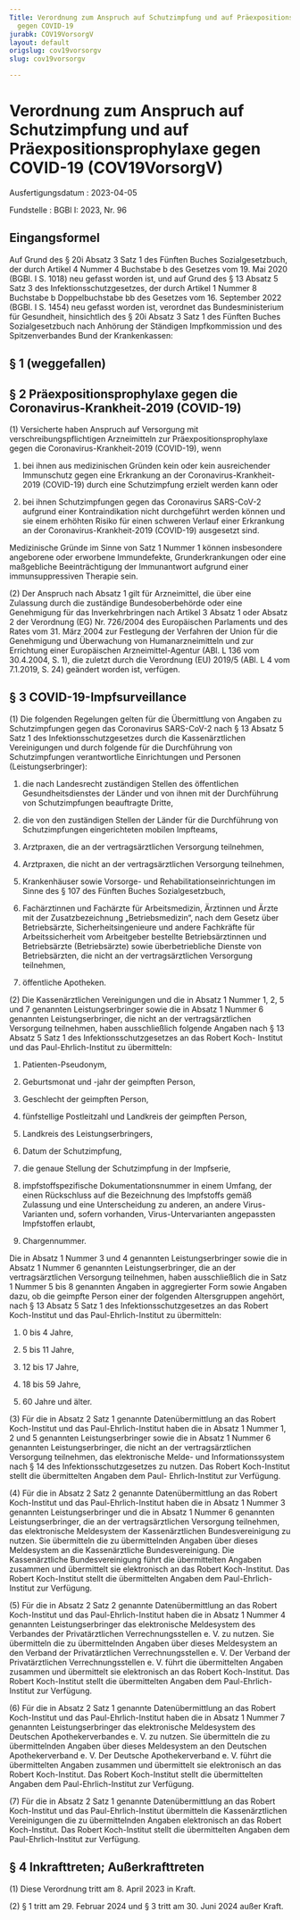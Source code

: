 ```yaml
---
Title: Verordnung zum Anspruch auf Schutzimpfung und auf Präexpositionsprophylaxe
  gegen COVID-19
jurabk: COV19VorsorgV
layout: default
origslug: cov19vorsorgv
slug: cov19vorsorgv

---
```


# Verordnung zum Anspruch auf Schutzimpfung und auf Präexpositionsprophylaxe gegen COVID-19 (COV19VorsorgV)

Ausfertigungsdatum
:   2023-04-05

Fundstelle
:   BGBl I: 2023, Nr. 96


## Eingangsformel

Auf Grund des § 20i Absatz 3 Satz 1 des Fünften Buches
Sozialgesetzbuch, der durch Artikel 4 Nummer 4 Buchstabe b des
Gesetzes vom 19. Mai 2020 (BGBl. I S. 1018) neu gefasst worden ist,
und auf Grund des § 13 Absatz 5 Satz 3 des Infektionsschutzgesetzes,
der durch Artikel 1 Nummer 8 Buchstabe b Doppelbuchstabe bb des
Gesetzes vom 16. September 2022 (BGBl. I S. 1454) neu gefasst worden
ist, verordnet das Bundesministerium für Gesundheit, hinsichtlich des
§ 20i Absatz 3 Satz 1 des Fünften Buches Sozialgesetzbuch nach
Anhörung der Ständigen Impfkommission und des Spitzenverbandes Bund
der Krankenkassen:


## § 1 (weggefallen)


## § 2 Präexpositionsprophylaxe gegen die Coronavirus-Krankheit-2019 (COVID-19)

(1) Versicherte haben Anspruch auf Versorgung mit
verschreibungspflichtigen Arzneimitteln zur Präexpositionsprophylaxe
gegen die Coronavirus-Krankheit-2019 (COVID-19), wenn

1.  bei ihnen aus medizinischen Gründen kein oder kein ausreichender
    Immunschutz gegen eine Erkrankung an der Coronavirus-Krankheit-2019
    (COVID-19) durch eine Schutzimpfung erzielt werden kann oder


2.  bei ihnen Schutzimpfungen gegen das Coronavirus SARS-CoV-2 aufgrund
    einer Kontraindikation nicht durchgeführt werden können und sie einem
    erhöhten Risiko für einen schweren Verlauf einer Erkrankung an der
    Coronavirus-Krankheit-2019 (COVID-19) ausgesetzt sind.



Medizinische Gründe im Sinne von Satz 1 Nummer 1 können insbesondere
angeborene oder erworbene Immundefekte, Grunderkrankungen oder eine
maßgebliche Beeinträchtigung der Immunantwort aufgrund einer
immunsuppressiven Therapie sein.

(2) Der Anspruch nach Absatz 1 gilt für Arzneimittel, die über eine
Zulassung durch die zuständige Bundesoberbehörde oder eine Genehmigung
für das Inverkehrbringen nach Artikel 3 Absatz 1 oder Absatz 2 der
Verordnung (EG) Nr. 726/2004 des Europäischen Parlaments und des Rates
vom 31. März 2004 zur Festlegung der Verfahren der Union für die
Genehmigung und Überwachung von Humanarzneimitteln und zur Errichtung
einer Europäischen Arzneimittel-Agentur (ABl. L 136 vom 30.4.2004, S.
1), die zuletzt durch die Verordnung (EU) 2019/5 (ABl. L 4 vom
7\.1.2019, S. 24) geändert worden ist, verfügen.


## § 3 COVID-19-Impfsurveillance

(1) Die folgenden Regelungen gelten für die Übermittlung von Angaben
zu Schutzimpfungen gegen das Coronavirus SARS-CoV-2 nach § 13 Absatz 5
Satz 1 des Infektionsschutzgesetzes durch die Kassenärztlichen
Vereinigungen und durch folgende für die Durchführung von
Schutzimpfungen verantwortliche Einrichtungen und Personen
(Leistungserbringer):

1.  die nach Landesrecht zuständigen Stellen des öffentlichen
    Gesundheitsdienstes der Länder und von ihnen mit der Durchführung von
    Schutzimpfungen beauftragte Dritte,


2.  die von den zuständigen Stellen der Länder für die Durchführung von
    Schutzimpfungen eingerichteten mobilen Impfteams,


3.  Arztpraxen, die an der vertragsärztlichen Versorgung teilnehmen,


4.  Arztpraxen, die nicht an der vertragsärztlichen Versorgung teilnehmen,


5.  Krankenhäuser sowie Vorsorge- und Rehabilitationseinrichtungen im
    Sinne des § 107 des Fünften Buches Sozialgesetzbuch,


6.  Fachärztinnen und Fachärzte für Arbeitsmedizin, Ärztinnen und Ärzte
    mit der Zusatzbezeichnung „Betriebsmedizin“, nach dem Gesetz über
    Betriebsärzte, Sicherheitsingenieure und andere Fachkräfte für
    Arbeitssicherheit vom Arbeitgeber bestellte Betriebsärztinnen und
    Betriebsärzte (Betriebsärzte) sowie überbetriebliche Dienste von
    Betriebsärzten, die nicht an der vertragsärztlichen Versorgung
    teilnehmen,


7.  öffentliche Apotheken.




(2) Die Kassenärztlichen Vereinigungen und die in Absatz 1 Nummer 1,
2, 5 und 7 genannten Leistungserbringer sowie die in Absatz 1 Nummer 6
genannten Leistungserbringer, die nicht an der vertragsärztlichen
Versorgung teilnehmen, haben ausschließlich folgende Angaben nach § 13
Absatz 5 Satz 1 des Infektionsschutzgesetzes an das Robert Koch-
Institut und das Paul-Ehrlich-Institut zu übermitteln:

1.  Patienten-Pseudonym,


2.  Geburtsmonat und -jahr der geimpften Person,


3.  Geschlecht der geimpften Person,


4.  fünfstellige Postleitzahl und Landkreis der geimpften Person,


5.  Landkreis des Leistungserbringers,


6.  Datum der Schutzimpfung,


7.  die genaue Stellung der Schutzimpfung in der Impfserie,


8.  impfstoffspezifische Dokumentationsnummer in einem Umfang, der einen
    Rückschluss auf die Bezeichnung des Impfstoffs gemäß Zulassung und
    eine Unterscheidung zu anderen, an andere Virus-Varianten und, sofern
    vorhanden, Virus-Untervarianten angepassten Impfstoffen erlaubt,


9.  Chargennummer.



Die in Absatz 1 Nummer 3 und 4 genannten Leistungserbringer sowie die
in Absatz 1 Nummer 6 genannten Leistungserbringer, die an der
vertragsärztlichen Versorgung teilnehmen, haben ausschließlich die in
Satz 1 Nummer 5 bis 8 genannten Angaben in aggregierter Form sowie
Angaben dazu, ob die geimpfte Person einer der folgenden Altersgruppen
angehört, nach § 13 Absatz 5 Satz 1 des Infektionsschutzgesetzes an
das Robert Koch-Institut und das Paul-Ehrlich-Institut zu übermitteln:

1.  0 bis 4 Jahre,


2.  5 bis 11 Jahre,


3.  12 bis 17 Jahre,


4.  18 bis 59 Jahre,


5.  60 Jahre und älter.




(3) Für die in Absatz 2 Satz 1 genannte Datenübermittlung an das
Robert Koch-Institut und das Paul-Ehrlich-Institut haben die in Absatz
1 Nummer 1, 2 und 5 genannten Leistungserbringer sowie die in Absatz 1
Nummer 6 genannten Leistungserbringer, die nicht an der
vertragsärztlichen Versorgung teilnehmen, das elektronische Melde- und
Informationssystem nach § 14 des Infektionsschutzgesetzes zu nutzen.
Das Robert Koch-Institut stellt die übermittelten Angaben dem Paul-
Ehrlich-Institut zur Verfügung.

(4) Für die in Absatz 2 Satz 2 genannte Datenübermittlung an das
Robert Koch-Institut und das Paul-Ehrlich-Institut haben die in Absatz
1 Nummer 3 genannten Leistungserbringer und die in Absatz 1 Nummer 6
genannten Leistungserbringer, die an der vertragsärztlichen Versorgung
teilnehmen, das elektronische Meldesystem der Kassenärztlichen
Bundesvereinigung zu nutzen. Sie übermitteln die zu übermittelnden
Angaben über dieses Meldesystem an die Kassenärztliche
Bundesvereinigung. Die Kassenärztliche Bundesvereinigung führt die
übermittelten Angaben zusammen und übermittelt sie elektronisch an das
Robert Koch-Institut. Das Robert Koch-Institut stellt die
übermittelten Angaben dem Paul-Ehrlich-Institut zur Verfügung.

(5) Für die in Absatz 2 Satz 2 genannte Datenübermittlung an das
Robert Koch-Institut und das Paul-Ehrlich-Institut haben die in Absatz
1 Nummer 4 genannten Leistungserbringer das elektronische Meldesystem
des Verbandes der Privatärztlichen Verrechnungsstellen e. V. zu
nutzen. Sie übermitteln die zu übermittelnden Angaben über dieses
Meldesystem an den Verband der Privatärztlichen Verrechnungsstellen e.
V. Der Verband der Privatärztlichen Verrechnungsstellen e. V. führt
die übermittelten Angaben zusammen und übermittelt sie elektronisch an
das Robert Koch-Institut. Das Robert Koch-Institut stellt die
übermittelten Angaben dem Paul-Ehrlich-Institut zur Verfügung.

(6) Für die in Absatz 2 Satz 1 genannte Datenübermittlung an das
Robert Koch-Institut und das Paul-Ehrlich-Institut haben die in Absatz
1 Nummer 7 genannten Leistungserbringer das elektronische Meldesystem
des Deutschen Apothekerverbandes e. V. zu nutzen. Sie übermitteln die
zu übermittelnden Angaben über dieses Meldesystem an den Deutschen
Apothekerverband e. V. Der Deutsche Apothekerverband e. V. führt die
übermittelten Angaben zusammen und übermittelt sie elektronisch an das
Robert Koch-Institut. Das Robert Koch-Institut stellt die
übermittelten Angaben dem Paul-Ehrlich-Institut zur Verfügung.

(7) Für die in Absatz 2 Satz 1 genannte Datenübermittlung an das
Robert Koch-Institut und das Paul-Ehrlich-Institut übermitteln die
Kassenärztlichen Vereinigungen die zu übermittelnden Angaben
elektronisch an das Robert Koch-Institut. Das Robert Koch-Institut
stellt die übermittelten Angaben dem Paul-Ehrlich-Institut zur
Verfügung.


## § 4 Inkrafttreten; Außerkrafttreten

(1) Diese Verordnung tritt am 8. April 2023 in Kraft.

(2) § 1 tritt am 29. Februar 2024 und § 3 tritt am 30. Juni 2024 außer
Kraft.

